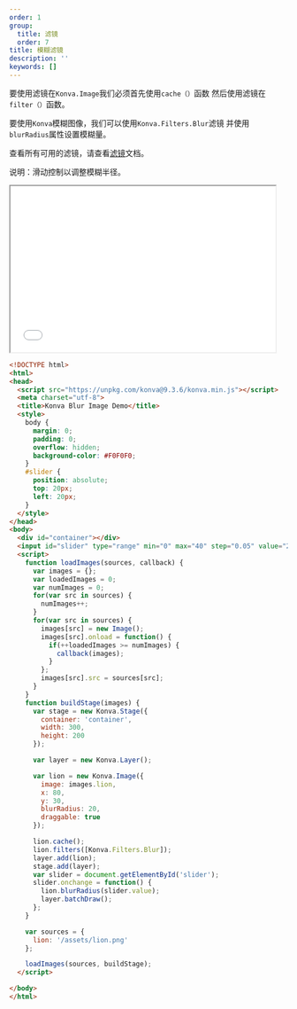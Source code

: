 ```yaml
---
order: 1
group:
  title: 滤镜
  order: 7
title: 模糊滤镜
description: ''
keywords: []
---
```

要使用滤镜在`Konva.Image`我们必须首先使用`cache（）`函数
然后使用滤镜在`filter（）`函数。    

要使用`Konva`模糊图像，我们可以使用`Konva.Filters.Blur`滤镜
并使用`blurRadius`属性设置模糊量。 

查看所有可用的滤镜，请查看[滤镜](https://konvajs.github.io/api/Konva.Filters.html)文档。     

说明：滑动控制以调整模糊半径。 

<iframe src="/downloads/code/filters/Blur.html" style="width: 50vw;height:300px;"></iframe>

```html
<!DOCTYPE html>
<html>
<head>
  <script src="https://unpkg.com/konva@9.3.6/konva.min.js"></script>
  <meta charset="utf-8">
  <title>Konva Blur Image Demo</title>
  <style>
    body {
      margin: 0;
      padding: 0;
      overflow: hidden;
      background-color: #F0F0F0;
    }
    #slider {
      position: absolute;
      top: 20px;
      left: 20px; 
    }
  </style>
</head>
<body>
  <div id="container"></div>
  <input id="slider" type="range" min="0" max="40" step="0.05" value="20">
  <script>
    function loadImages(sources, callback) {
      var images = {};
      var loadedImages = 0;
      var numImages = 0;
      for(var src in sources) {
        numImages++;
      }
      for(var src in sources) {
        images[src] = new Image();
        images[src].onload = function() {
          if(++loadedImages >= numImages) {
            callback(images);
          }
        };
        images[src].src = sources[src];
      }
    }
    function buildStage(images) {
      var stage = new Konva.Stage({
        container: 'container',
        width: 300,
        height: 200
      });

      var layer = new Konva.Layer();

      var lion = new Konva.Image({
        image: images.lion,
        x: 80,
        y: 30,
        blurRadius: 20,
        draggable: true
      });

      lion.cache();
      lion.filters([Konva.Filters.Blur]);
      layer.add(lion);
      stage.add(layer);
      var slider = document.getElementById('slider'); 
      slider.onchange = function() {
        lion.blurRadius(slider.value);
        layer.batchDraw();    
      };
    }

    var sources = {
      lion: '/assets/lion.png'
    };

    loadImages(sources, buildStage);
  </script>

</body>
</html>
```